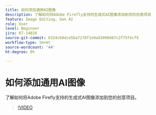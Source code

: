 ```yaml
---
title: 如何添加通用AI图像
description: 了解如何将Adobe Firefly支持的生成式AI图像添加到您的创意项目
feature: Image Editing, Gen AI
role: User
level: Beginner
jira: KT-14824
source-git-commit: 6324cb0dce5ba7278f1e9a92090d87c2f75f4cf9
workflow-type: tm+mt
source-wordcount: '44'
ht-degree: 0%

---
```


# 如何添加通用AI图像

了解如何将Adobe Firefly支持的生成式AI图像添加到您的创意项目。

>[!VIDEO](https://video.tv.adobe.com/v/3426933?quality=12&learn=on&hidetitle=true)
